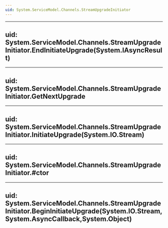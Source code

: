 ```yaml
---
uid: System.ServiceModel.Channels.StreamUpgradeInitiator
---
```


---
uid: System.ServiceModel.Channels.StreamUpgradeInitiator.EndInitiateUpgrade(System.IAsyncResult)
---

---
uid: System.ServiceModel.Channels.StreamUpgradeInitiator.GetNextUpgrade
---

---
uid: System.ServiceModel.Channels.StreamUpgradeInitiator.InitiateUpgrade(System.IO.Stream)
---

---
uid: System.ServiceModel.Channels.StreamUpgradeInitiator.#ctor
---

---
uid: System.ServiceModel.Channels.StreamUpgradeInitiator.BeginInitiateUpgrade(System.IO.Stream,System.AsyncCallback,System.Object)
---
